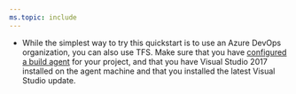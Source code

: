 ```yaml
---
ms.topic: include
---
```


* While the simplest way to try this quickstart is to use an Azure DevOps organization, you can also use TFS. Make sure that you have [configured a build agent](../agents/v2-windows.md) for your project, and that you have Visual Studio 2017 installed on the agent machine and that you installed the latest Visual Studio update.
